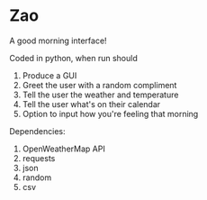 # Zao
A good morning interface!

Coded in python, when run should
1. Produce a GUI 
2. Greet the user with a random compliment
3. Tell the user the weather and temperature
4. Tell the user what's on their calendar
5. Option to input how you're feeling that morning

Dependencies:
1. OpenWeatherMap API
2. requests
3. json
4. random
5. csv

